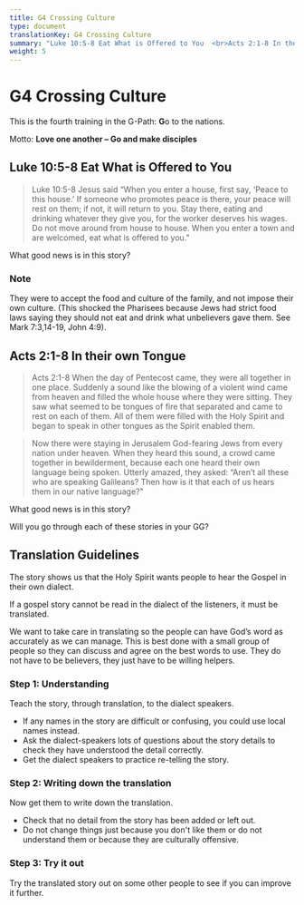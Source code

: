 ```yaml
---
title: G4 Crossing Culture
type: document
translationKey: G4 Crossing Culture
summary: "Luke 10:5-8 Eat What is Offered to You  <br>Acts 2:1-8 In their own Tongue  <br>Translation Guidelines"
weight: 5
---
```

# G4 Crossing Culture

This is the fourth training in the G-Path: **G**o to the nations.

Motto: **Love one another – Go and make disciples**

## Luke 10:5-8 Eat What is Offered to You

>   Luke 10:5-8 Jesus said “When you enter a house, first say, ‘Peace to this house.’ If someone who promotes peace is there, your peace will rest on them; if not, it will return to you. Stay there, eating and drinking whatever they give you, for the worker deserves his wages. Do not move around from house to house. When you enter a town and are welcomed, eat what is offered to you."

What good news is in this story?

### Note

They were to accept the food and culture of the family, and not impose their own culture. (This shocked the Pharisees because Jews had strict food laws saying they should not eat and drink what unbelievers gave them. See Mark 7:3,14-19, John 4:9).

## Acts 2:1-8 In their own Tongue

>   Acts 2:1-8 When the day of Pentecost came, they were all together in one place. Suddenly a sound like the blowing of a violent wind came from heaven and filled the whole house where they were sitting. They saw what seemed to be tongues of fire that separated and came to rest on each of them. All of them were filled with the Holy Spirit and began to speak in other tongues as the Spirit enabled them.

>   Now there were staying in Jerusalem God-fearing Jews from every nation under heaven. When they heard this sound, a crowd came together in bewilderment, because each one heard their own language being spoken. Utterly amazed, they asked: “Aren’t all these who are speaking Galileans? Then how is it that each of us hears them in our native language?"

What good news is in this story?

Will you go through each of these stories in your GG?

## Translation Guidelines

The story shows us that the Holy Spirit wants people to hear the Gospel in their own dialect.

If a gospel story cannot be read in the dialect of the listeners, it must be translated.

We want to take care in translating so the people can have God’s word as accurately as we can manage. This is best done with a small group of people so they can discuss and agree on the best words to use. They do not have to be believers, they just have to be willing helpers.

### Step 1: Understanding

Teach the story, through translation, to the dialect speakers.

-   If any names in the story are difficult or confusing, you could use local names instead.
-   Ask the dialect-speakers lots of questions about the story details to check they have understood the detail correctly.
-   Get the dialect speakers to practice re-telling the story.

### Step 2: Writing down the translation

Now get them to write down the translation.

-   Check that no detail from the story has been added or left out.
-   Do not change things just because you don't like them or do not understand them or because they are culturally offensive.

### Step 3: Try it out

Try the translated story out on some other people to see if you can improve it further.

